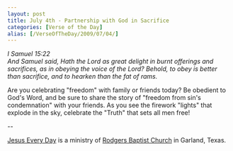 ```yaml
---
layout: post
title: July 4th - Partnership with God in Sacrifice
categories: [Verse of the Day]
alias: [/VerseOfTheDay/2009/07/04/]
---
```


_I Samuel 15:22  
And Samuel said, Hath the Lord as great delight in burnt offerings
and sacrifices, as in obeying the voice of the Lord? Behold, to obey
is better than sacrifice, and to hearken than the fat of rams._

Are you celebrating "freedom" with family or friends today? Be
obedient to God's Word, and be sure to share the story of "freedom
from sin's condemnation" with your friends. As you see the firework
"lights" that explode in the sky, celebrate the "Truth" that sets all
men free!

 --

<a href=http://jesuseveryday.net>Jesus Every Day</a> is a ministry of <a href=http://rodgersbaptist.net>Rodgers Baptist Church</a> in Garland, Texas.
